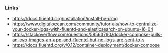 

### Links

- https://docs.fluentd.org/installation/install-by-dmg
- https://www.digitalocean.com/community/tutorials/how-to-centralize-your-docker-logs-with-fluentd-and-elasticsearch-on-ubuntu-16-04
- https://stackoverflow.com/questions/58563760/docker-compose-pulls-an-two-images-an-app-and-fluentd-but-no-logs-are-sent-to-s
- https://docs.fluentd.org/v/0.12/container-deployment/docker-compose